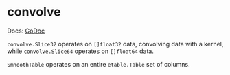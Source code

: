 # convolve

Docs: [GoDoc](https://pkg.go.dev/github.com/emer/etable/convolve)

`convolve.Slice32` operates on `[]float32` data, convolving data with a kernel, while `convolve.Slice64` operates on `[]float64` data.

`SmnoothTable` operates on an entire `etable.Table` set of columns.

